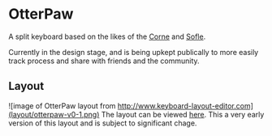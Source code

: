 # OtterPaw
A split keyboard based on the likes of the [Corne](https://github.com/foostan/crkbd/) and [Sofle](https://github.com/josefadamcik/SofleKeyboard).

Currently in the design stage, and is being upkept publically to more easily track process and share with friends and the community.

## Layout
![image of OtterPaw layout from http://www.keyboard-layout-editor.com](layout/otterpaw-v0-1.png)
The layout can be viewed [here](http://www.keyboard-layout-editor.com/##@_name=OtterPaw%20v0.1&author=https%2F:%2F%2F%2F%2Fgithub.com%2F%2Fbaf57&notes=forked%20from%20sams96&plate:false&pcb:false%3B&@_x:3&a:7&fa@:9%3B%3B&=E&_x:7%3B&=I%3B&@_y:-0.9&x:2%3B&=W%3B&@_y:-1&x:4%3B&=R&_x:5%3B&=U&_x:1%3B&=O%3B&@_y:-0.9000000000000001&x:5%3B&=T&_x:3%3B&=Y%3B&@_y:-0.8999999999999999%3B&=%3Ci%20class%2F='kb%20kb-Line-End'%3E%3C%2F%2Fi%3E&=Q&_x:11%3B&=P&_a:5&fa@:6&:6&:0&:0&:0&:0&:0%3B%3B&=%7C%0A%5C%3B&@_y:-0.30000000000000004&x:3&a:7&fa@:9%3B%3B&=D&_x:7%3B&=K%3B&@_y:-0.8999999999999999&x:2%3B&=S&_x:1&n:true%3B&=F&_x:5&n:true%3B&=J&_x:1%3B&=L%3B&@_y:-0.9000000000000001&x:5%3B&=G&_x:3%3B&=H%3B&@_y:-0.9000000000000001%3B&=%3Ci%20class%2F='kb%20kb-Unicode-Escape-1'%3E%3C%2F%2Fi%3E&=A&_x:11&a:5&fa@:6&:6%3B%3B&=%2F:%0A%2F%3B&=%22%0A'%3B&@_y:-0.2999999999999998&x:3&a:7&fa@:9%3B%3B&=C&_x:7&a:5&fa@:6&:6%3B%3B&=%3C%0A,%3B&@_y:-0.8999999999999999&x:2&a:7&fa@:9%3B%3B&=X&_x:1%3B&=V&_x:5%3B&=M&_x:1&a:5&fa@:6&:6%3B%3B&=%3E%0A.%3B&@_y:-0.8999999999999999&x:5&a:7&fa@:9%3B%3B&=B&_x:3%3B&=N%3B&@_y:-0.9000000000000004&a:5&fa@:6&:6%3B%3B&=%2F_%0A-&_a:7&fa@:9%3B%3B&=Z&_x:11&a:5&fa@:6&:6%3B%3B&=%3F%0A%2F%2F&=+%0A%2F=%3B&@_y:-0.19999999999999973&x:3.5&a:7&fa@:9%3B%3B&=%3Ci%20class%2F='kb%20kb-logo-linux-tux-ibm'%3E%3C%2F%2Fi%3E&_x:6&fa@:7%3B%3B&=ALT%3B&@_r:7.5&rx:4.5&ry:4.1&y:-0.9499999999999997&x:0.09999999999999964&c=%23477ef5&t=%23ffffff&fa@:9%3B%3B&=%3Ci%20class%2F='fa%20fa-chevron-down'%3E%3C%2F%2Fi%3E%3B&@_x:0.09999999999999964&c=%23cccccc&t=%23000000%3B&=%3Ci%20class%2F='fa%20fa-arrow-circle-up'%3E%3C%2F%2Fi%3E%3B&@_r:15&y:-2.4000000000000004&x:1.25&h:1.5%3B&=%3B&@_y:0.5&x:1.25&fa@:4%3B%3B&=CTRL%3B&@_r:-15&rx:10.5&y:-1.3499999999999996&x:-2.25&a:5&fa@:9&:9&:0&:0&:0&:0&:0%3B&h:1.5%3B&=%3Ci%20class%2F='kb%20kb-Return-2'%3E%3C%2F%2Fi%3E%0A%3Ci%20class%2F='kb%20kb-Unicode-BackSpace-DeleteLeft-Big'%3E%3C%2F%2Fi%3E%3B&@_y:0.5&x:-2.25&c=%231ec944&a:7%3B&=FN%3B&@_r:-7.5&y:-2.1&x:-1.0999999999999996&c=%23c72a2a&t=%23ffffff%3B&=%3Ci%20class%2F='fa%20fa-chevron-up'%3E%3C%2F%2Fi%3E%3B&@_x:-1.0999999999999996&c=%23cccccc&t=%23000000%3B&=%3Ci%20class%2F='fa%20fa-arrow-circle-up'%3E%3C%2F%2Fi%3E). This a very early version of this layout and is subject to significant chage.

